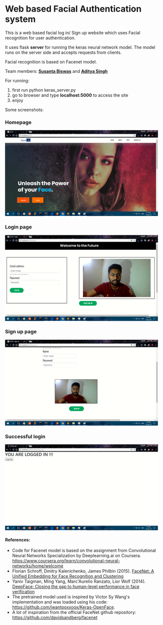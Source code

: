# Web based Facial Authentication system
This is a web based facial log in/ Sign up website which uses Facial recognition for user authentication.

It uses flask **server** for running the keras neural network model. 
The model runs on the server side and accepts requests from clients.

Facial recognition is based on Facenet model.

Team members:
**[Susanta Biswas](https://github.com/susantabiswas)** and **[Aditya Singh](https://github.com/adibyte95)**

For running:
1. first run
python keras_server.py
2. go to browser and type **localhost:5000** to access the site
3. enjoy

Some screenshots:
<br>
### Homepage
![Homepage](/images/1.png)

### Login page
![Log in](/images/2.png)

### Sign up page
![Sign up](/images/3.png)

### Successful login
![Dashboard](images/4.png)

#### References:
- Code for Facenet model is based on the assignment from Convolutional Neural Networks Specialization by Deeplearning.ai on Coursera.<br>
https://www.coursera.org/learn/convolutional-neural-networks/home/welcome 
- Florian Schroff, Dmitry Kalenichenko, James Philbin (2015). [FaceNet: A Unified Embedding for Face Recognition and Clustering](https://arxiv.org/pdf/1503.03832.pdf)
- Yaniv Taigman, Ming Yang, Marc'Aurelio Ranzato, Lior Wolf (2014). [DeepFace: Closing the gap to human-level performance in face verification](https://research.fb.com/wp-content/uploads/2016/11/deepface-closing-the-gap-to-human-level-performance-in-face-verification.pdf) 
- The pretrained model used is inspired by Victor Sy Wang's implementation and was loaded using his code: https://github.com/iwantooxxoox/Keras-OpenFace.
- A lot of inspiration from the official FaceNet github repository: https://github.com/davidsandberg/facenet 
